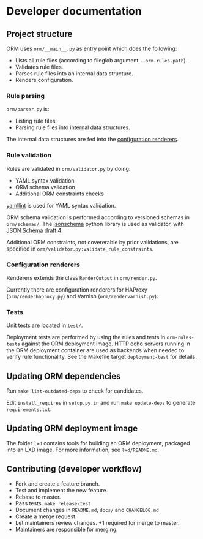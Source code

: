 # Developer documentation

## Project structure

ORM uses `orm/__main__.py` as entry point which does the following:
- Lists all rule files (according to fileglob argument `--orm-rules-path`).
- Validates rule files.
- Parses rule files into an internal data structure.
- Renders configuration.

### Rule parsing

`orm/parser.py` is:
- Listing rule files
- Parsing rule files into internal data structures.

The internal data structures are fed into the [configuration renderers](#configuration-renderers).

### Rule validation

Rules are validated in `orm/validator.py` by doing:
- YAML syntax validation
- ORM schema validation
- Additional ORM constraints checks

[yamllint](https://pypi.python.org/pypi/yamllint) is used for YAML syntax validation.

ORM schema validation is performed according to versioned schemas in `orm/schemas/`. The [jsonschema](https://pypi.python.org/pypi/jsonschema) python library is used as validator, with [JSON Schema](http://json-schema.org/) [draft 4](https://tools.ietf.org/html/draft-fge-json-schema-validation-00).

Additional ORM constraints, not covererable by prior validations, are specified in `orm/validator.py:validate_rule_constraints`.

### Configuration renderers

Renderers extends the class `RenderOutput` in `orm/render.py`.

Currently there are configuration renderers for HAProxy (`orm/renderhaproxy.py`) and Varnish (`orm/rendervarnish.py`).

### Tests

Unit tests are located in `test/`.

Deployment tests are performed by using the rules and tests in `orm-rules-tests` against the ORM deployment image. HTTP echo servers running in the ORM deployment container are used as backends when needed to verify rule functionality. See the Makefile target `deployment-test` for details.

## Updating ORM dependencies

Run `make list-outdated-deps` to check for candidates.

Edit `install_requires` in `setup.py.in` and run `make update-deps` to generate `requirements.txt`.

## Updating ORM deployment image

The folder `lxd` contains tools for building an ORM deployment, packaged into an LXD image. For more information, see `lxd/README.md`.

## Contributing (developer workflow)

- Fork and create a feature branch.
- Test and implement the new feature.
- Rebase to master.
- Pass tests. `make release-test`
- Document changes in `README.md`, `docs/` and `CHANGELOG.md`
- Create a merge request.
- Let maintainers review changes. +1 required for merge to master.
- Maintainers are responsible for merging.
